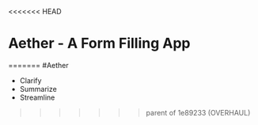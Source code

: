 <<<<<<< HEAD
# Aether - A Form Filling App
=======
#Aether

- Clarify
- Summarize
- Streamline
>>>>>>> parent of 1e89233 (OVERHAUL)
